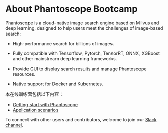 # About Phantoscope Bootcamp
Phantoscope is a cloud-native image search engine based on Milvus and deep learning, designed to help users meet the challenges of image-based search:

- High-performance search for billions of images.

- Fully compatible with Tensorflow, Pytorch, TensorRT, ONNX, XGBoost and other mainstream deep learning frameworks.

- Provide GUI to display search results and manage Phantoscope resources.

- Native support for Docker and Kubernetes.

本在线训练营包括以下内容：

- [Getting start with Phantoscope](./tutorials)
- [Application scenarios](./scenarios)

To connect with other users and contributors, welcome to join our  [Slack channel](https://join.slack.com/t/zillizworkplace/shared_invite/zt-enpvlmud-6gnqhPqQryhQLfj3BQhbew).

